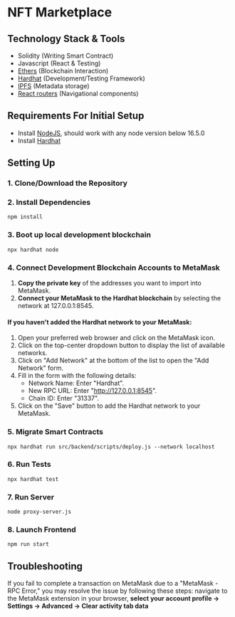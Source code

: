 # NFT Marketplace

## Technology Stack & Tools

- Solidity (Writing Smart Contract)
- Javascript (React & Testing)
- [Ethers](https://docs.ethers.io/v5/) (Blockchain Interaction)
- [Hardhat](https://hardhat.org/) (Development/Testing Framework)
- [IPFS](https://ipfs.io/) (Metadata storage)
- [React routers](https://v5.reactrouter.com/) (Navigational components)

## Requirements For Initial Setup

- Install [NodeJS](https://nodejs.org/en/), should work with any node version below 16.5.0
- Install [Hardhat](https://hardhat.org/)

## Setting Up

### 1. Clone/Download the Repository

### 2. Install Dependencies

`npm install`

### 3. Boot up local development blockchain

`npx hardhat node`

### 4. Connect Development Blockchain Accounts to MetaMask

1. **Copy the private key** of the addresses you want to import into MetaMask.
2. **Connect your MetaMask to the Hardhat blockchain** by selecting the network at 127.0.0.1:8545.

#### If you haven't added the Hardhat network to your MetaMask:

1. Open your preferred web browser and click on the MetaMask icon.
2. Click on the top-center dropdown button to display the list of available networks.
3. Click on "Add Network" at the bottom of the list to open the "Add Network" form.
4. Fill in the form with the following details:
   - Network Name: Enter "Hardhat".
   - New RPC URL: Enter "http://127.0.0.1:8545".
   - Chain ID: Enter "31337".
5. Click on the "Save" button to add the Hardhat network to your MetaMask.


### 5. Migrate Smart Contracts

`npx hardhat run src/backend/scripts/deploy.js --network localhost`

### 6. Run Tests

`npx hardhat test`

### 7. Run Server

`node proxy-server.js`

### 8. Launch Frontend

`npm run start`

## Troubleshooting

If you fail to complete a transaction on MetaMask due to a "MetaMask - RPC Error," you may resolve the issue by following these steps: navigate to the MetaMask extension in your browser, **select your account profile -> Settings -> Advanced -> Clear activity tab data**
